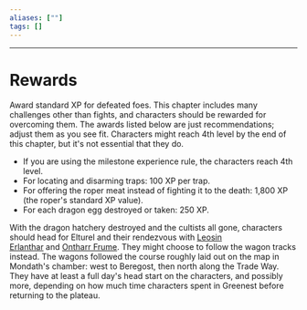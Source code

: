 ```yaml
---
aliases: [""]
tags: []
---
```


---

# Rewards

Award standard XP for defeated foes. This chapter includes many challenges other than fights, and characters should be rewarded for overcoming them. The awards listed below are just recommendations; adjust them as you see fit. Characters might reach 4th level by the end of this chapter, but it's not essential that they do.

-   If you are using the milestone experience rule, the characters reach 4th level.
-   For locating and disarming traps: 100 XP per trap.
-   For offering the roper meat instead of fighting it to the death: 1,800 XP (the roper's standard XP value).
-   For each dragon egg destroyed or taken: 250 XP.

With the dragon hatchery destroyed and the cultists all gone, characters should head for Elturel and their rendezvous with [Leosin Erlanthar](https://5e.tools/bestiary.html#leosin%20erlanthar_hotdq) and [Ontharr Frume](https://5e.tools/bestiary.html#ontharr%20frume_hotdq). They might choose to follow the wagon tracks instead. The wagons followed the course roughly laid out on the map in Mondath's chamber: west to Beregost, then north along the Trade Way. They have at least a full day's head start on the characters, and possibly more, depending on how much time characters spent in Greenest before returning to the plateau.